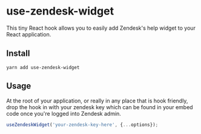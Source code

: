 # use-zendesk-widget

This tiny React hook allows you to easily add Zendesk's help widget to your React application.

## Install
`yarn add use-zendesk-widget`
## Usage
At the root of your application, or really in any place that is hook friendly, drop the hook in with your zendesk key which can be found in your embed code once you're logged into Zendesk admin.
```javascript
useZendeskWidget('your-zendesk-key-here', {...options});
```
